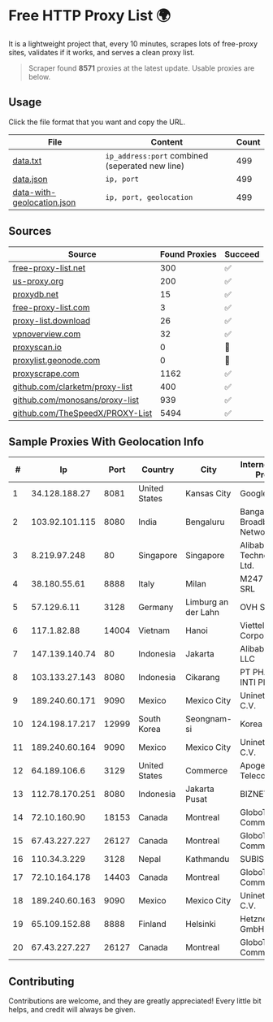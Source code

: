 
# Free HTTP Proxy List 🌍

It is a lightweight project that, every 10 minutes, scrapes lots of free-proxy sites, validates if it works, and serves a clean proxy list.


> Scraper found **8571** proxies at the latest update. Usable proxies are below.

## Usage

Click the file format that you want and copy the URL.


|File|Content|Count|
|----|-------|-----|
|[data.txt](https://raw.githubusercontent.com/themiralay/Proxy-List-World/master/data.txt)|`ip_address:port` combined (seperated new line)|499|
|[data.json](https://raw.githubusercontent.com/themiralay/Proxy-List-World/master/data.json)|`ip, port`|499|
|[data-with-geolocation.json](https://raw.githubusercontent.com/themiralay/Proxy-List-World/master/data-with-geolocation.json)|`ip, port, geolocation`|499|

## Sources

|Source|Found Proxies|Succeed|
|------|-------------|-------|
|[free-proxy-list.net](https://free-proxy-list.net)|300|✅|
|[us-proxy.org](https://www.us-proxy.org)|200|✅|
|[proxydb.net](http://proxydb.net)|15|✅|
|[free-proxy-list.com](https://free-proxy-list.com/?page=&port=&type%5B%5D=http&type%5B%5D=https&up_time=0&search=Search)|3|✅|
|[proxy-list.download](https://www.proxy-list.download/HTTP)|26|✅|
|[vpnoverview.com](https://vpnoverview.com/privacy/anonymous-browsing/free-proxy-servers)|32|✅|
|[proxyscan.io](https://www.proxyscan.io)|0|🚫|
|[proxylist.geonode.com](https://proxylist.geonode.com/api/proxy-list?limit=300&page=1&sort_by=lastChecked&sort_type=desc&protocols=http,https)|0|🚫|
|[proxyscrape.com](https://api.proxyscrape.com/v2/?request=displayproxies&protocol=http&timeout=10000&country=all&ssl=all&anonymity=all)|1162|✅|
|[github.com/clarketm/proxy-list](https://raw.githubusercontent.com/clarketm/proxy-list/master/proxy-list-raw.txt)|400|✅|
|[github.com/monosans/proxy-list](https://raw.githubusercontent.com/monosans/proxy-list/main/proxies/http.txt)|939|✅|
|[github.com/TheSpeedX/PROXY-List](https://raw.githubusercontent.com/TheSpeedX/PROXY-List/master/http.txt)|5494|✅|


## Sample Proxies With Geolocation Info

|#|Ip|Port|Country|City|Internet Service Provider|
|-|--|----|-------|----|-------------------------|
|1|34.128.188.27|8081|United States|Kansas City|Google LLC|
|2|103.92.101.115|8080|India|Bengaluru|Bangalore Broadband Network Pvt Ltd|
|3|8.219.97.248|80|Singapore|Singapore|Alibaba (US) Technology Co., Ltd.|
|4|38.180.55.61|8888|Italy|Milan|M247 Europe SRL|
|5|57.129.6.11|3128|Germany|Limburg an der Lahn|OVH SAS|
|6|117.1.82.88|14004|Vietnam|Hanoi|Viettel Corporation|
|7|147.139.140.74|80|Indonesia|Jakarta|Alibaba.com LLC|
|8|103.133.27.143|8080|Indonesia|Cikarang|PT PHATRIA INTI PERSADA|
|9|189.240.60.171|9090|Mexico|Mexico City|Uninet S.A. de C.V.|
|10|124.198.17.217|12999|South Korea|Seongnam-si|Korea Telecom|
|11|189.240.60.164|9090|Mexico|Mexico City|Uninet S.A. de C.V.|
|12|64.189.106.6|3129|United States|Commerce|Apogee Telecom Inc.|
|13|112.78.170.251|8080|Indonesia|Jakarta Pusat|BIZNET|
|14|72.10.160.90|18153|Canada|Montreal|GloboTech Communications|
|15|67.43.227.227|26127|Canada|Montreal|GloboTech Communications|
|16|110.34.3.229|3128|Nepal|Kathmandu|SUBISU C7|
|17|72.10.164.178|14403|Canada|Montreal|GloboTech Communications|
|18|189.240.60.163|9090|Mexico|Mexico City|Uninet S.A. de C.V.|
|19|65.109.152.88|8888|Finland|Helsinki|Hetzner Online GmbH|
|20|67.43.227.227|26127|Canada|Montreal|GloboTech Communications|



## Contributing

Contributions are welcome, and they are greatly appreciated! Every
little bit helps, and credit will always be given.

